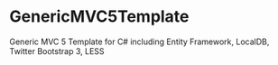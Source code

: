 GenericMVC5Template
===================

Generic MVC 5 Template for C# including Entity Framework, LocalDB, Twitter Bootstrap 3, LESS
